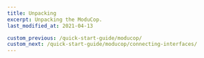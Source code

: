 ```yaml
---
title: Unpacking
excerpt: Unpacking the ModuCop.
last_modified_at: 2021-04-13

custom_previous: /quick-start-guide/moducop/
custom_next: /quick-start-guide/moducop/connecting-interfaces/
---
```

